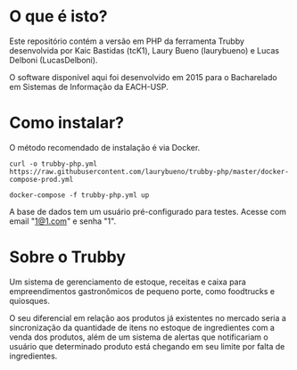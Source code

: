 # O que é isto?
Este repositório contém a versão em PHP da ferramenta Trubby desenvolvida por Kaic Bastidas (tcK1), Laury Bueno (laurybueno) e Lucas Delboni (LucasDelboni).

O software disponível aqui foi desenvolvido em 2015 para o Bacharelado em Sistemas de Informação da EACH-USP.

# Como instalar?
O método recomendado de instalação é via Docker.

```shell
curl -o trubby-php.yml https://raw.githubusercontent.com/laurybueno/trubby-php/master/docker-compose-prod.yml

docker-compose -f trubby-php.yml up
```

A base de dados tem um usuário pré-configurado para testes. Acesse com email "1@1.com" e senha "1".

# Sobre o Trubby
Um sistema de gerenciamento de estoque, receitas e caixa para empreendimentos gastronômicos de pequeno porte, como foodtrucks e quiosques.

O seu diferencial em relação aos produtos já existentes no
mercado seria a sincronização da quantidade de itens no estoque de ingredientes com a venda dos produtos, além de um sistema de alertas que notificariam o usuário que determinado produto está chegando em seu limite por falta de ingredientes.
